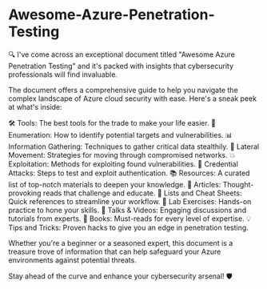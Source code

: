 # Awesome-Azure-Penetration-Testing

🔍 I've come across an exceptional document titled "Awesome Azure Penetration Testing" and it's packed with insights that cybersecurity professionals will find invaluable.

The document offers a comprehensive guide to help you navigate the complex landscape of Azure cloud security with ease. Here's a sneak peek at what's inside:

🛠 Tools: The best tools for the trade to make your life easier.
🔎 Enumeration: How to identify potential targets and vulnerabilities.
📊 Information Gathering: Techniques to gather critical data stealthily.
👣 Lateral Movement: Strategies for moving through compromised networks.
💥 Exploitation: Methods for exploiting found vulnerabilities.
🔑 Credential Attacks: Steps to test and exploit authentication.
📚 Resources: A curated list of top-notch materials to deepen your knowledge.
📃 Articles: Thought-provoking reads that challenge and educate.
📝 Lists and Cheat Sheets: Quick references to streamline your workflow.
🧪 Lab Exercises: Hands-on practice to hone your skills.
🎤 Talks & Videos: Engaging discussions and tutorials from experts.
📖 Books: Must-reads for every level of expertise.
💡 Tips and Tricks: Proven hacks to give you an edge in penetration testing.

Whether you're a beginner or a seasoned expert, this document is a treasure trove of information that can help safeguard your Azure environments against potential threats.

Stay ahead of the curve and enhance your cybersecurity arsenal! 🛡️
